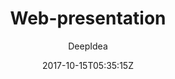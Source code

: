 ---
title: "Web-presentation"
github: https://github.com/deepidea/web-presentation
demo: https://deepidea.github.io/web-presentation/
author: DeepIdea

ssg:
  - Jekyll
cms:
  - No Cms
date: 2017-10-15T05:35:15Z
github_branch: master
---